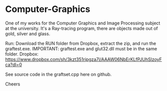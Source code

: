 # Computer-Graphics
One of my works for the Computer Graphics and Image Processing subject at the university. It's a Ray-tracing program, there are objects made out of gold, silver and glass.

Run: Download the RUN folder from Dropbox, extract the zip, and run the graftest.exe. IMPORTANT: graftest.exe and glut32.dll must be in the same folder. Dropbox: https://www.dropbox.com/sh/3kzt351ripgza7l/AAAW06NbErKLfPJUhSlzoyFca?dl=0

See source code in the graftset.cpp here on github.

Cheers
